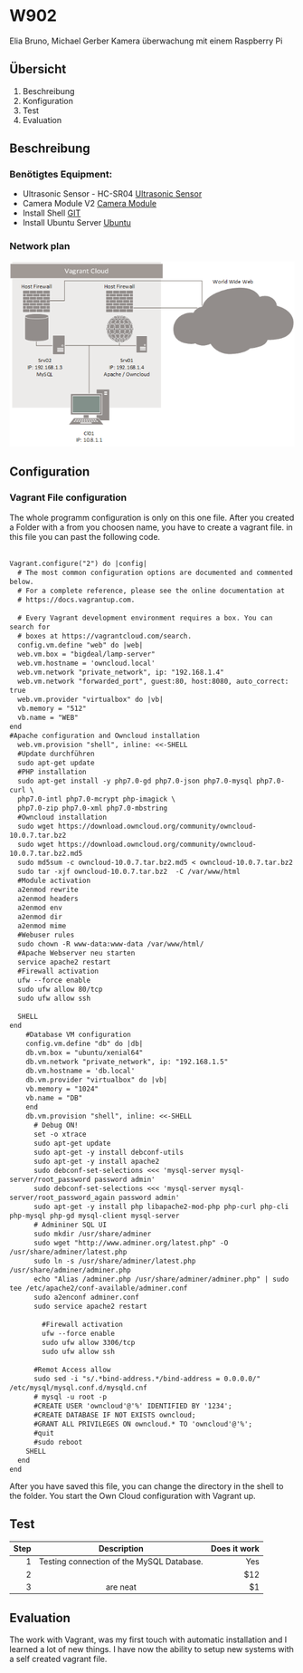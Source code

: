 # W902
Elia Bruno, Michael Gerber
Kamera überwachung mit einem Raspberry Pi 
## Übersicht
1. Beschreibung
2. Konfiguration
3. Test
4. Evaluation

## Beschreibung
### Benötigtes Equipment:
* Ultrasonic Sensor - HC-SR04 [Ultrasonic Sensor](https://www.sparkfun.com/products/13959 "Ultrasonic Sensor Link")
* Camera Module V2 [Camera Module](https://www.raspberrypi.org/products/camera-module-v2/ "Camera Module Link")
* Install Shell [GIT](https://git-scm.com/downloads "GIT Download Link")
* Install Ubuntu Server [Ubuntu](https://www.ubuntu.com/download/server "Ubuntu Download Link")
### Network plan
![Logical Network Diagram](https://github.com/Uelimueli/Modul-300/blob/master/Netzwerkplan.png "Network Diagram")

## Configuration
### Vagrant File configuration
The whole programm configuration is only on this one file.
After you created a Folder with a from you choosen name, you have to create a vagrant file. in this file you can past the following code.
```Vagrant File

Vagrant.configure("2") do |config|
  # The most common configuration options are documented and commented below.
  # For a complete reference, please see the online documentation at
  # https://docs.vagrantup.com.

  # Every Vagrant development environment requires a box. You can search for
  # boxes at https://vagrantcloud.com/search.
  config.vm.define "web" do |web|
  web.vm.box = "bigdeal/lamp-server"
  web.vm.hostname = 'owncloud.local'
  web.vm.network "private_network", ip: "192.168.1.4"
  web.vm.network "forwarded_port", guest:80, host:8080, auto_correct: true
  web.vm.provider "virtualbox" do |vb|
  vb.memory = "512"
  vb.name = "WEB"
end
#Apache configuration and Owncloud installation
  web.vm.provision "shell", inline: <<-SHELL
  #Update durchführen
  sudo apt-get update
  #PHP installation
  sudo apt-get install -y php7.0-gd php7.0-json php7.0-mysql php7.0-curl \
  php7.0-intl php7.0-mcrypt php-imagick \
  php7.0-zip php7.0-xml php7.0-mbstring
  #Owncloud installation
  sudo wget https://download.owncloud.org/community/owncloud-10.0.7.tar.bz2
  sudo wget https://download.owncloud.org/community/owncloud-10.0.7.tar.bz2.md5
  sudo md5sum -c owncloud-10.0.7.tar.bz2.md5 < owncloud-10.0.7.tar.bz2
  sudo tar -xjf owncloud-10.0.7.tar.bz2  -C /var/www/html
  #Module activation
  a2enmod rewrite
  a2enmod headers
  a2enmod env
  a2enmod dir
  a2enmod mime
  #Webuser rules
  sudo chown -R www-data:www-data /var/www/html/
  #Apache Webserver neu starten
  service apache2 restart
  #Firewall activation
  ufw --force enable
  sudo ufw allow 80/tcp
  sudo ufw allow ssh

  SHELL
end
    #Database VM configuration
    config.vm.define "db" do |db|
    db.vm.box = "ubuntu/xenial64"
    db.vm.network "private_network", ip: "192.168.1.5"
    db.vm.hostname = 'db.local'
    db.vm.provider "virtualbox" do |vb|
    vb.memory = "1024"
    vb.name = "DB"
    end
    db.vm.provision "shell", inline: <<-SHELL 
      # Debug ON!
      set -o xtrace
      sudo apt-get update
      sudo apt-get -y install debconf-utils 
      sudo apt-get -y install apache2 
      sudo debconf-set-selections <<< 'mysql-server mysql-server/root_password password admin'
      sudo debconf-set-selections <<< 'mysql-server mysql-server/root_password_again password admin'
      sudo apt-get -y install php libapache2-mod-php php-curl php-cli php-mysql php-gd mysql-client mysql-server 
      # Admininer SQL UI 
      sudo mkdir /usr/share/adminer
      sudo wget "http://www.adminer.org/latest.php" -O /usr/share/adminer/latest.php
      sudo ln -s /usr/share/adminer/latest.php /usr/share/adminer/adminer.php
      echo "Alias /adminer.php /usr/share/adminer/adminer.php" | sudo tee /etc/apache2/conf-available/adminer.conf
      sudo a2enconf adminer.conf 
      sudo service apache2 restart

        #Firewall activation
        ufw --force enable
        sudo ufw allow 3306/tcp
        sudo ufw allow ssh
  
      #Remot Access allow
      sudo sed -i "s/.*bind-address.*/bind-address = 0.0.0.0/" /etc/mysql/mysql.conf.d/mysqld.cnf
      # mysql -u root -p
      #CREATE USER 'owncloud'@'%' IDENTIFIED BY '1234';
      #CREATE DATABASE IF NOT EXISTS owncloud;
      #GRANT ALL PRIVILEGES ON owncloud.* TO 'owncloud'@'%';
      #quit
      #sudo reboot
    SHELL
  end
end
```
After you have saved this file, you can change the directory in the shell to the folder. 
You start the Own Cloud configuration with Vagrant up.

## Test
| Step | Description                               | Does it work |
| ----:|:-----------------------------------------:| ------------:|
| 1    | Testing connection of the MySQL Database. | Yes |
| 2    |  |   $12 |
| 3    | are neat      |    $1 |

## Evaluation
The work with Vagrant, was my first touch with automatic installation and I learned a lot of new things. I have now the ability to setup new systems with a self created vagrant file.
